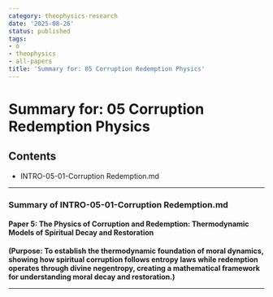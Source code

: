 ```yaml
---
category: theophysics-research
date: '2025-08-26'
status: published
tags:
- o
- theophysics
- all-papers
title: 'Summary for: 05 Corruption Redemption Physics'
---
```


# Summary for: 05 Corruption Redemption Physics

## Contents

- INTRO-05-01-Corruption Redemption.md

---

### Summary of INTRO-05-01-Corruption Redemption.md

#### **Paper 5: The Physics of Corruption and Redemption: Thermodynamic Models of Spiritual Decay and Restoration**

**(Purpose: To establish the thermodynamic foundation of moral dynamics, showing how spiritual corruption follows entropy laws while redemption operates through divine negentropy, creating a mathematical framework for understanding moral decay and restoration.)**

---

